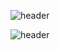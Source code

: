 ![header](https://capsule-render.vercel.app/api?text=Hello%World!&fontSize=40&desc=Desc&descSize=30)

<!--
**junyoung0504/junyoung0504** is a ✨ _special_ ✨ repository because its `README.md` (this file) appears on your GitHub profile.

Here are some ideas to get you started:

- 🔭 I’m currently working on ...
- 🌱 I’m currently learning ...
- 👯 I’m looking to collaborate on ...
- 🤔 I’m looking for help with ...
- 💬 Ask me about ...
- 📫 How to reach me: ...
- 😄 Pronouns: ...
- ⚡ Fun fact: ...
-->
![header](https://capsule-render.vercel.app/api?text=Hello%World!&fontSize=40&desc=Desc&descSize=30)
